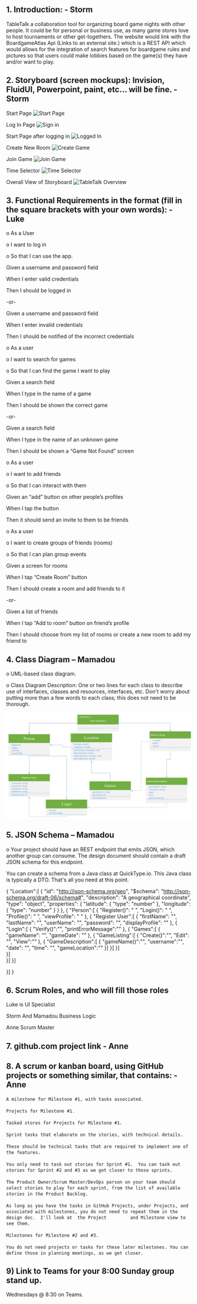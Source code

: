 ## 1.	Introduction: - Storm 
TableTalk a collaboration tool for organizing board game nights with other people. It could be for personal or business use, as many game stores love to host tournaments or other get-togethers. The website would link with the BoardgameAtlas Api (Links to an external site.) which is a REST API which would allows for the integration of search features for boardgame rules and pictures so that users could make lobbies based on the game(s) they have and/or want to play.
## 2.	Storyboard (screen mockups): Invision, FluidUI, Powerpoint, paint, etc... will be fine. - Storm


Start Page
![Start Page](https://user-images.githubusercontent.com/55035232/106964285-e0494280-670f-11eb-912f-d6710a576ce2.PNG)

Log In Page
![Sign in](https://user-images.githubusercontent.com/55035232/106964297-e5a68d00-670f-11eb-9277-5954339d77eb.PNG)

Start Page after logging in
![Logged In](https://user-images.githubusercontent.com/55035232/106964304-e9d2aa80-670f-11eb-86ed-02f22f7dfe2b.PNG)

Create New Room
![Create Game](https://user-images.githubusercontent.com/55035232/106964529-3b7b3500-6710-11eb-85a9-e60c96bd1319.PNG)

Join Game
![Join Game](https://user-images.githubusercontent.com/55035232/106964343-f48d3f80-670f-11eb-9c48-7d652faac351.PNG)

Time Selector
![Time Selector](https://user-images.githubusercontent.com/55035232/106964352-f7883000-670f-11eb-9b76-f45a364fbe4d.PNG)


Overall View of Storyboard 
![TableTalk Overview](https://user-images.githubusercontent.com/55035232/106964268-da536180-670f-11eb-8e81-6292d25e4611.PNG)




## 3.	Functional Requirements in the format (fill in the square brackets with your own words):  - Luke
o As a User

o I want to log in

o So that I can use the app.

Given a username and password field

When I enter valid credentials

Then I should be logged in

-or-

Given a username and password field

When I enter invalid credentials

Then I should be notified of the incorrect credentials



o As a user

o I want to search for games

o So that I can find the game I want to play

Given a search field

When I type in the name of a game

Then I should be shown the correct game

-or-

Given a search field

When I type in the name of an unknown game

Then I should be shown a “Game Not Found” screen



o As a user

o I want to add friends

o So that I can interact with them

Given an “add” button on other people’s profiles

When I tap the button

Then it should send an invite to them to be friends



o As a user

o I want to create groups of friends (rooms)

o So that I can plan group events

Given a screen for rooms

When I tap “Create Room” button

Then I should create a room and add friends to it

-or-

Given a list of friends

When I tap “Add to room” button on friend’s profile

Then I should choose from my list of rooms or create a new room to add my friend to


   
## 4.	Class Diagram – Mamadou

o	UML-based class diagram.

o	Class Diagram Description: One or two lines for each class to describe use of interfaces,  classes and resources, interfaces, etc. Don't worry about putting 
more than a few words to each class; this does not need to be thorough.

![Class Diagram](images/Class%20Diagram.PNG)

## 5.	JSON Schema – Mamadou

o	 Your project should have an REST endpoint that emits JSON, which another group can consume.  The design document should contain a draft JSON schema for this endpoint. 

  You can create a schema from a Java class at QuickType.io.  This Java class is typically a DTO.  That's all you need at this point.

{
"Location":[
{
"id": "http://json-schema.org/geo",
"$schema": "http://json-schema.org/draft-06/schema#",
"description": "A geographical coordinate",
"type": "object",
"properties": {
"latitude": {
"type": "number"
},
"longitude": {
"type": "number"
}
}
},
{
"Person":[
{
"Register()": " ",
"Login()": " ",
"Profile()": " ",
"viewProfile": " "
},
{
"Register User":[
{
"firstName": "",
"lastName": "",
"userName": "",
"password": "",
"displayProfile": ""
},
{
"Login":[
{
"Verify()":"",
"printErrorMessage":""
},
{
"Games":[
{
"gameName": "",
"gameDate": ""
},
{
"GameListing":[
{
"Create()":"",
"Edit": "",
"View":""
},
{
"GameDescription":[
{
"gameName()":"",
"username":"",
"date": "",
"time": "",
"gameLocation":""
}]
}]
}]   
}]    
}]
}]

}]
}
 
## 6.	Scrum Roles, and who will fill those roles

Luke is UI Specialist

Storm And Mamadou Business Logic

Anne Scrum Master

## 7.	github.com project link - Anne
## 8.	 A scrum or kanban board, using GitHub projects or something similar, that contains: - Anne

	A milestone for Milestone #1, with tasks associated.
	
	Projects for Milestone #1.
	
	Tasked stores for Projects for Milestone #1. 
	
	Sprint tasks that elaborate on the stories, with technical details.
	
	These should be technical tasks that are required to implement one of the features.
	
	You only need to task out stories for Sprint #1.  You can task out stories for Sprint #2 and #3 as we get closer to those sprints. 
	
	The Product Owner/Scrum Master/DevOps person on your team should select stories to play for each sprint, from the list of available stories in the Product Backlog.
	
	As long as you have the tasks in GitHub Projects, under Projects, and associated with milestones, you do not need to repeat them in the design doc.  I'll look at  the Project 	       and Milestone view to see them. 
	
	Milestones for Milestone #2 and #3.   
	
	You do not need projects or tasks for these later milestones. You can define those in planning meetings, as we get closer.
	
## 9) Link to Teams for your 8:00 Sunday group stand up. 
Wednesdays @ 8:30 on Teams.

